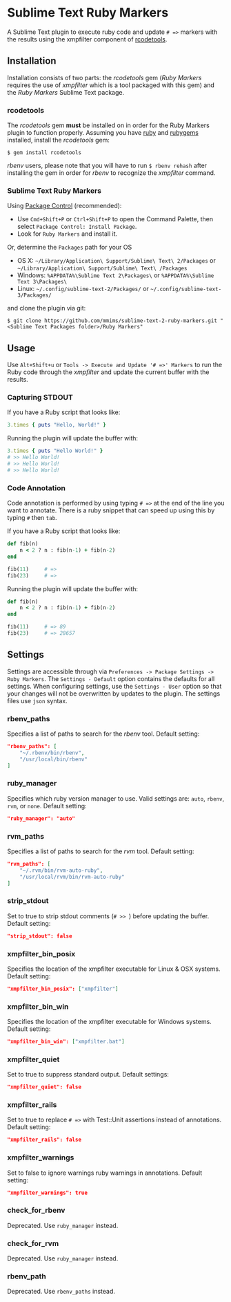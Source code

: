 # Sublime Text Ruby Markers #

A Sublime Text plugin to execute ruby code and update `# =>` markers with the results using the xmpfilter component of [rcodetools][0].

## Installation ##

Installation consists of two parts: the *rcodetools* gem (*Ruby Markers* requires the use of *xmpfilter* which is a tool packaged with this gem) and the *Ruby Markers* Sublime Text package.

### rcodetools ###

The *rcodetools* gem **must** be installed on in order for the Ruby Markers plugin to function properly. Assuming you have [ruby][1] and [rubygems][2] installed, install the *rcodetools* gem:

    $ gem install rcodetools

*rbenv* users, please note that you will have to run `$ rbenv rehash` after installing the gem in order for *rbenv* to recognize the *xmpfilter* command.

### Sublime Text Ruby Markers ###

Using [Package Control][3] (recommended):

 * Use `Cmd+Shift+P` or `Ctrl+Shift+P` to open the Command Palette, then select `Package Control: Install Package`.
 * Look for `Ruby Markers` and install it.

Or, determine the `Packages` path for your OS

 * OS X: `~/Library/Application\ Support/Sublime\ Text\ 2/Packages` or `~/Library/Application\ Support/Sublime\ Text\ /Packages`
 * Windows: `%APPDATA%\Sublime Text 2\Packages\` or `%APPDATA%\Sublime Text 3\Packages\`
 * Linux: `~/.config/sublime-text-2/Packages/` or `~/.config/sublime-text-3/Packages/`

and clone the plugin via git:

    $ git clone https://github.com/mmims/sublime-text-2-ruby-markers.git "<Sublime Text Packages folder>/Ruby Markers"

## Usage ##

Use `Alt+Shift+u` or `Tools -> Execute and Update '# =>' Markers` to run the Ruby code through the *xmpfilter* and update the current buffer with the results.

### Capturing STDOUT ###

If you have a Ruby script that looks like:

```ruby
3.times { puts "Hello, World!" }
```
Running the plugin will update the buffer with:

```ruby
3.times { puts "Hello World!" }
# >> Hello World!
# >> Hello World!
# >> Hello World!
```

### Code Annotation ###

Code annotation is performed by using typing `# =>` at the end of the line you want to annotate. There is a ruby snippet that can speed up using this by typing `#` then `tab`.
 
If you have a Ruby script that looks like:

```ruby
def fib(n)
    n < 2 ? n : fib(n-1) + fib(n-2)
end

fib(11)     # => 
fib(23)     # => 
```

Running the plugin will update the buffer with:

```ruby
def fib(n)
    n < 2 ? n : fib(n-1) + fib(n-2)
end

fib(11)     # => 89
fib(23)     # => 28657
```

## Settings ##

Settings are accessible through via `Preferences -> Package Settings -> Ruby Markers`. The `Settings - Default` 
option contains the defaults for all settings. When configuring settings, use the `Settings - User` option so that 
your changes will not be overwritten by updates to the plugin. The settings files use `json` syntax.

### rbenv_paths ###

Specifies a list of paths to search for the *rbenv* tool. Default setting:
```json
"rbenv_paths": [
    "~/.rbenv/bin/rbenv",
    "/usr/local/bin/rbenv"
]
```

### ruby_manager ###

Specifies which ruby version manager to use. Valid settings are: `auto`, `rbenv`, `rvm`, or `none`. Default setting:
```json
"ruby_manager": "auto"
```

### rvm_paths ###

Specifies a list of paths to search for the *rvm* tool. Default setting:
```json
"rvm_paths": [
    "~/.rvm/bin/rvm-auto-ruby",
    "/usr/local/rvm/bin/rvm-auto-ruby"
]
```

### strip_stdout ###

Set to true to strip stdout comments (`# >> `) before updating the buffer. Default setting:
```json
"strip_stdout": false
```

### xmpfilter_bin_posix ###

Specifies the location of the xmpfilter executable for Linux & OSX systems. Default setting:
```json
"xmpfilter_bin_posix": ["xmpfilter"]
```

### xmpfilter_bin_win ###

Specifies the location of the xmpfilter executable for Windows systems. Default setting:
```json
"xmpfilter_bin_win": ["xmpfilter.bat"]
```

### xmpfilter_quiet ###

Set to true to suppress standard output. Default settings:
```json
"xmpfilter_quiet": false
```

### xmpfilter_rails ###

Set to true to replace `# =>` with Test::Unit assertions instead of annotations. Default setting:
```json
"xmpfilter_rails": false
```

### xmpfilter_warnings ###

Set to false to ignore warnings ruby warnings in annotations. Default setting:
```json
"xmpfilter_warnings": true
```

### check_for_rbenv ###

Deprecated. Use `ruby_manager` instead.

### check_for_rvm ###

Deprecated. Use `ruby_manager` instead.

### rbenv_path ###

Deprecated. Use `rbenv_paths` instead.

 [0]: http://rubyforge.org/projects/rcodetools
 [1]: http://www.ruby-lang.org
 [2]: http://rubyforge.org/projects/rubygems
 [3]: http://wbond.net/sublime_packages/package_control

